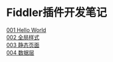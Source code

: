 # Fiddler插件开发笔记
[001 Hello World](https://github.com/Ke1992/Fiddler-Plug-Example/blob/master/001%20Hello%20World.md)  
[002 全局样式](https://github.com/Ke1992/Fiddler-Plug-Example/blob/master/002%20Global%20Style.md)  
[003 静态页面](https://github.com/Ke1992/Fiddler-Plug-Example/blob/master/003%20Static%20Page.md)  
[004 数据层](https://github.com/Ke1992/Fiddler-Plug-Example/blob/master/004%20Data%20Model.md)  
